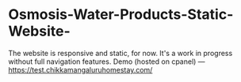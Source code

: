 # Osmosis-Water-Products-Static-Website-
The website is responsive and static, for now. 
It's  a work in progress without full navigation features.
Demo (hosted on cpanel) — https://test.chikkamangaluruhomestay.com/
